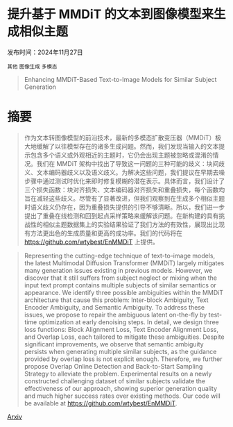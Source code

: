 # 提升基于 MMDiT 的文本到图像模型来生成相似主题

发布时间：2024年11月27日

`其他` `图像生成` `多模态`

> Enhancing MMDiT-Based Text-to-Image Models for Similar Subject Generation

# 摘要

> 作为文本转图像模型的前沿技术，最新的多模态扩散变压器（MMDiT）极大地缓解了以往模型存在的诸多生成问题。然而，我们发现当输入的文本提示包含多个语义或外观相近的主题时，它仍会出现主题被忽略或混淆的情况。我们在 MMDiT 架构中找出了导致这一问题的三种可能的歧义：块间歧义、文本编码器歧义以及语义歧义。为解决这些问题，我们提议在早期去噪步骤中通过测试时优化来即时修复模糊的潜在表示。具体而言，我们设计了三个损失函数：块对齐损失、文本编码器对齐损失和重叠损失，每个函数均旨在减轻这些歧义。尽管有了显著改进，但我们观察到在生成多个相似主题时语义歧义仍存在，因为重叠损失提供的引导不够清晰。所以，我们进一步提出了重叠在线检测和回到起点采样策略来缓解该问题。在新构建的具有挑战性的相似主题数据集上的实验结果验证了我们方法的有效性，展现出比现有方法更出色的生成质量和更高的成功率。我们的代码将在 https://github.com/wtybest/EnMMDiT 上提供。

> Representing the cutting-edge technique of text-to-image models, the latest Multimodal Diffusion Transformer (MMDiT) largely mitigates many generation issues existing in previous models. However, we discover that it still suffers from subject neglect or mixing when the input text prompt contains multiple subjects of similar semantics or appearance. We identify three possible ambiguities within the MMDiT architecture that cause this problem: Inter-block Ambiguity, Text Encoder Ambiguity, and Semantic Ambiguity. To address these issues, we propose to repair the ambiguous latent on-the-fly by test-time optimization at early denoising steps. In detail, we design three loss functions: Block Alignment Loss, Text Encoder Alignment Loss, and Overlap Loss, each tailored to mitigate these ambiguities. Despite significant improvements, we observe that semantic ambiguity persists when generating multiple similar subjects, as the guidance provided by overlap loss is not explicit enough. Therefore, we further propose Overlap Online Detection and Back-to-Start Sampling Strategy to alleviate the problem. Experimental results on a newly constructed challenging dataset of similar subjects validate the effectiveness of our approach, showing superior generation quality and much higher success rates over existing methods. Our code will be available at https://github.com/wtybest/EnMMDiT.

[Arxiv](https://arxiv.org/abs/2411.18301)